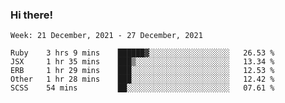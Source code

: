 ### Hi there!

<!--START_SECTION:waka-->
```text
Week: 21 December, 2021 - 27 December, 2021

Ruby    3 hrs 9 mins    ██████▓░░░░░░░░░░░░░░░░░░   26.53 % 
JSX     1 hr 35 mins    ███▒░░░░░░░░░░░░░░░░░░░░░   13.34 % 
ERB     1 hr 29 mins    ███░░░░░░░░░░░░░░░░░░░░░░   12.53 % 
Other   1 hr 28 mins    ███░░░░░░░░░░░░░░░░░░░░░░   12.42 % 
SCSS    54 mins         ██░░░░░░░░░░░░░░░░░░░░░░░   07.61 % 
```
<!--END_SECTION:waka-->
